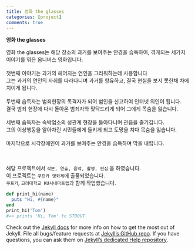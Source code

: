 ```yaml
---
title: 영화 the glasses
categories: [project]
comments: true
---
```

<b>영화 the glasses</b><br>

영화 the glasses는 해당 장소의 과거를 보여주는 안경을 습득하여, 겪게되는 세가지 이야기를 엮은 옴니버스 영화입니다.<br><br>
첫번째 이야기는 과거의 헤어지는 연인을 그리워하는데 사용합니다<br>
그는 과거의 연인의 자취를 따라다니며 과거를 향유하고, 결국 현실을 보지 못한채 차에치이게 됩니다.<br><br>
두번째 습득자는 범죄현장의 목격자가 되어 범인을 신고하여 인터넷 의인이 됩니다.<br>
결국 범죄 현장에 다시 돌아온 범죄자와 맞닥드리게 되어 그에게 목숨을 잃습니다.<br><br>
세번째 습득자는 숙박업소의 성관계 현장을 돌아다니며 관음을 즐기깁니다.<br>
그의 이상행동을 알아차린 시민들에게 들키게 되고 도망을 치다 목숨을 잃습니다.<br><br>
마지막으로 시각장애인이 과거를 보여주는 안경을 습득하며 막을 내립니다. <br><br><br>




해당 프로젝트에서 `각본, 연출, 음악, 촬영, 편집` 을 하였습니다.<br>
이 프로젝트는 `쿠프카 영화제`에 출품되었습니다.<br>
`쿠프카`, `고려대학교 KU시네마트랩`과 함께 작업했습니다.<br>
 
```ruby
def print_hi(name)
  puts "Hi, #{name}"
end
print_hi('Tom')
#=> prints 'Hi, Tom' to STDOUT.
```

Check out the [Jekyll docs][jekyll] for more info on how to get the most out of Jekyll. File all bugs/feature requests at [Jekyll’s GitHub repo][jekyll-gh]. If you have questions, you can ask them on [Jekyll’s dedicated Help repository][jekyll-help].

[jekyll]:      http://jekyllrb.com
[jekyll-gh]:   https://github.com/jekyll/jekyll
[jekyll-help]: https://github.com/jekyll/jekyll-help
